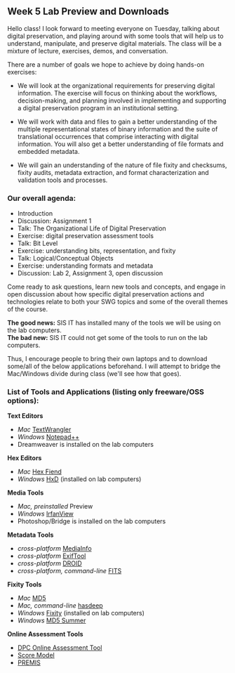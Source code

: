 ## Week 5 Lab Preview and Downloads

Hello class! I look forward to meeting everyone on Tuesday, talking about digital preservation, and playing around with some tools that will help us to understand, manipulate, and preserve digital materials. The class will be a mixture of lecture, exercises, demos, and conversation. 

There are a number of goals we hope to achieve by doing hands-on exercises:

* We will look at the organizational requirements for preserving digital information. The exercise will focus on thinking about the workflows, decision-making, and planning involved in implementing and supporting a digital preservation program in an institutional setting.

* We will work with data and files to gain a better understanding of the multiple representational states of binary information and the suite of translational occurrences that comprise interacting with digital information. You will also get a better understanding of file formats and embedded metadata.

* We will gain an understanding of the nature of file fixity and checksums, fixity audits, metadata extraction, and format characterization and validation tools and processes.

### Our overall agenda:

* Introduction
* Discussion: Assignment 1
* Talk: The Organizational Life of Digital Preservation
* Exercise: digital preservation assessment tools
* Talk: Bit Level
* Exercise: understanding bits, representation, and fixity
* Talk: Logical/Conceptual Objects
* Exercise: understanding formats and metadata 
* Discussion: Lab 2, Assignment 3, open discussion

Come ready to ask questions, learn new tools and concepts, and engage in open discussion about how specific digital preservation actions and technologies relate to both your SWG topics and some of the overall themes of the course.

**The good news:** SIS IT has installed many of the tools we will be using on the lab computers.  
**The bad new:** SIS IT could not get some of the tools to run on the lab computers.

Thus, I encourage people to bring their own laptops and to download some/all of the below applications beforehand. I will attempt to bridge the Mac/Windows divide during class (we'll see how that goes).

### List of Tools and Applications (listing only freeware/OSS options):

**Text Editors**  

* *Mac* [TextWrangler](http://www.barebones.com/products/textwrangler/)  
* *Windows* [Notepad++](http://notepad-plus-plus.org/)  
* Dreamweaver is installed on the lab computers  
  
**Hex Editors**  

+	*Mac* [Hex Fiend](http://ridiculousfish.com/hexfiend/)  
+ 	*Windows* [HxD](http://mh-nexus.de/en/hxd/) (installed on lab computers)  
  
**Media Tools**  

+ 	*Mac, preinstalled* Preview  
+ 	*Windows* [IrfanView](http://www.irfanview.com/)  
+ 	Photoshop/Bridge is installed on the lab computers  
 
**Metadata Tools**  

+ *cross-platform* [MediaInfo](http://mediaarea.net/en/MediaInfo)  
+ *cross-platform* [ExifTool](http://www.sno.phy.queensu.ca/~phil/exiftool/)  
+ *cross-platform* [DROID](http://www.nationalarchives.gov.uk/information-management/projects-and-work/droid.htm)  
+ *cross-platform, command-line* [FITS](http://projects.iq.harvard.edu/fits)  
  
**Fixity Tools**  

+ *Mac* [MD5](http://md5.soft32.com/)  
+ *Mac, command-line* [hasdeep](http://md5deep.sourceforge.net/)  
+ *Windows* [Fixity](http://www.avpreserve.com/avpsresources/tools/) (installed on lab computers)  
+ *Windows* [MD5 Summer](http://www.md5summer.org/)  
  
**Online Assessment Tools**  

+ [DPC Online Assessment Tool](http://www.dpconline.org/advice/preservationhandbook/decision-tree/decision-tree-interactive-assessment)  
+ [Score Model](http://www.scoremodel.org/en)  
+ [PREMIS](http://www.loc.gov/standards/premis/)  


